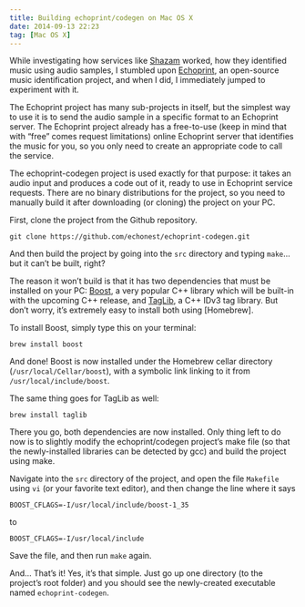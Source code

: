 ```yaml
---
title: Building echoprint/codegen on Mac OS X
date: 2014-09-13 22:23
tag: [Mac OS X]
---
```


While investigating how services like [Shazam](http://shazam.com) worked, how they identified music using audio samples, I stumbled upon [Echoprint](http://echoprint.me/), an open-source music identification project, and when I did, I immediately jumped to experiment with it.

The Echoprint project has many sub-projects in itself, but the simplest way to use it is to send the audio sample in a specific format to an Echoprint server. The Echoprint project already has a free-to-use (keep in mind that with “free” comes request limitations) online Echoprint server that identifies the music for you, so you only need to create an appropriate code to call the service.

The echoprint-codegen project is used exactly for that purpose: it takes an audio input and produces a code out of it, ready to use in Echoprint service requests. There are no binary distributions for the project, so you need to manually build it after downloading (or cloning) the project on your PC.

First, clone the project from the Github repository.

<!-- more -->

```
git clone https://github.com/echonest/echoprint-codegen.git
```

And then build the project by going into the `src` directory and typing ```make```… but it can’t be built, right?

The reason it won’t build is that it has two dependencies that must be installed on your PC: [Boost](http://boost.org), a very popular C++ library which will be built-in with the upcoming C++ release, and [TagLib](https://taglib.github.io), a C++ IDv3 tag library. But don’t worry, it’s extremely easy to install both using [Homebrew].

To install Boost, simply type this on your terminal:

```
brew install boost
```

And done! Boost is now installed under the Homebrew cellar directory (`/usr/local/Cellar/boost`), with a symbolic link linking to it from `/usr/local/include/boost`.

The same thing goes for TagLib as well:

```
brew install taglib
```

There you go, both dependencies are now installed. Only thing left to do now is to slightly modify the echoprint/codegen project’s make file (so that the newly-installed libraries can be detected by gcc) and build the project using make.

Navigate into the `src` directory of the project, and open the file `Makefile` using `vi` (or your favorite text editor), and then change the line where it says

```
BOOST_CFLAGS=-I/usr/local/include/boost-1_35
```

to

```
BOOST_CFLAGS=-I/usr/local/include
```

Save the file, and then run `make` again.

And… That’s it! Yes, it’s that simple. Just go up one directory (to the project’s root folder) and you should see the newly-created executable named `echoprint-codegen`.

